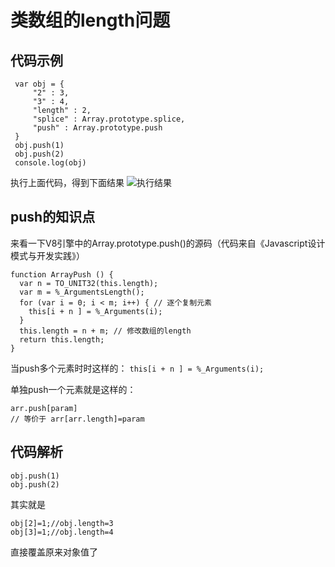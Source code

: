  # 类数组的length问题
 ## 代码示例
 ```
  var obj = {
      "2" : 3,
      "3" : 4,
      "length" : 2,
      "splice" : Array.prototype.splice,
      "push" : Array.prototype.push
  }
  obj.push(1)
  obj.push(2)
  console.log(obj)
```
执行上面代码，得到下面结果
![执行结果](https://p6-juejin.byteimg.com/tos-cn-i-k3u1fbpfcp/a7238434106349fa9ad54c6ff4961eb7~tplv-k3u1fbpfcp-zoom-1.image)

## push的知识点
来看一下V8引擎中的Array.prototype.push()的源码（代码来自《Javascript设计模式与开发实践》）
```
function ArrayPush () {
  var n = TO_UNIT32(this.length);
  var m = %_ArgumentsLength();
  for (var i = 0; i < m; i++) { // 逐个复制元素
    this[i + n ] = %_Arguments(i);
  }
  this.length = n + m; // 修改数组的length
  return this.length;
}
```
当push多个元素时时这样的： `this[i + n ] = %_Arguments(i);` 

单独push一个元素就是这样的：
``` 
arr.push[param]
// 等价于 arr[arr.length]=param
```
## 代码解析
```
obj.push(1)
obj.push(2)
 ```
 其实就是
 ```
 obj[2]=1;//obj.length=3
 obj[3]=1;//obj.length=4
 ```
直接覆盖原来对象值了